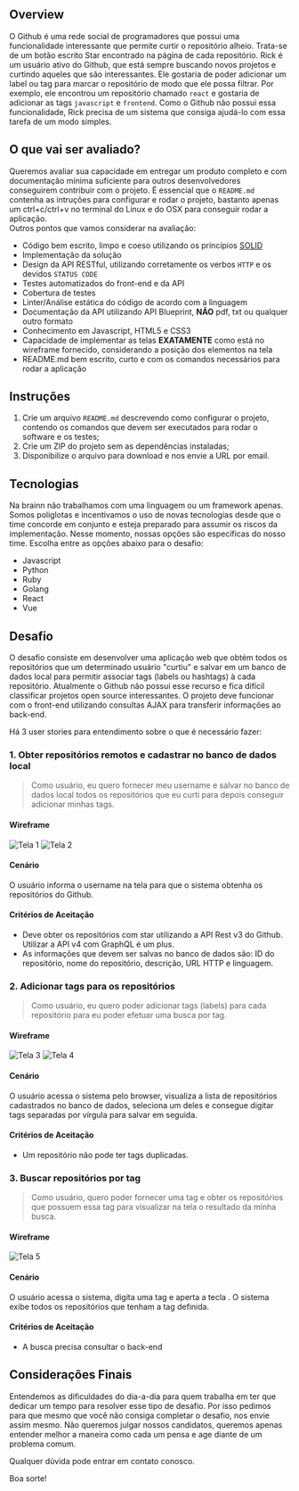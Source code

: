 ## Overview

O Github é uma rede social de programadores que possui uma funcionalidade interessante que permite curtir o repositório alheio. Trata-se de um botão escrito Star encontrado na página de cada repositório. Rick é um usuário ativo do Github, que está sempre buscando novos projetos e curtindo aqueles que são interessantes. Ele gostaria de poder adicionar um label ou tag para marcar o repositório de modo que ele possa filtrar. Por exemplo, ele encontrou um repositório chamado `react` e gostaria de adicionar as tags `javascript` e `frontend`. Como o Github não possui essa funcionalidade, Rick precisa de um sistema que consiga ajudá-lo com essa tarefa de um modo simples.

## O que vai ser avaliado?

Queremos avaliar sua capacidade em entregar um produto completo e com documentação mínima suficiente para outros desenvolvedores conseguirem contribuir com o projeto. É essencial que o `README.md` contenha as intruções para configurar e rodar o projeto, bastanto apenas um ctrl+c/ctrl+v no terminal do Linux e do OSX para conseguir rodar a aplicação.     
Outros pontos que vamos considerar na avaliação:

- Código bem escrito, limpo e coeso utilizando os princípios [SOLID](https://www.google.com.br/search?q=principios+solid&oq=principios+solid)
- Implementação da solução
- Design da API RESTful, utilizando corretamente os verbos `HTTP` e os devidos `STATUS CODE`
- Testes automatizados do front-end e da API
- Cobertura de testes
- Linter/Análise estática do código de acordo com a linguagem
- Documentação da API utilizando API Blueprint, **NÃO** pdf, txt ou qualquer outro formato
- Conhecimento em Javascript, HTML5 e CSS3
- Capacidade de implementar as telas **EXATAMENTE** como está no wireframe fornecido, considerando a posição dos elementos na tela
- README.md bem escrito, curto e com os comandos necessários para rodar a aplicação

## Instruções

1. Crie um arquivo `README.md` descrevendo como configurar o projeto, contendo os comandos que devem ser executados para rodar o software e os testes;
2. Crie um ZIP do projeto sem as dependências instaladas;
3. Disponibilize o arquivo para download e nos envie a URL por email.

## Tecnologias

Na brainn não trabalhamos com uma linguagem ou um framework apenas. Somos poliglotas e incentivamos o uso de novas tecnologias desde que o time concorde em conjunto e esteja preparado para assumir os riscos da implementação. Nesse momento, nossas opções são específicas do nosso time. Escolha entre as opções abaixo para o desafio:

* Javascript
* Python
* Ruby
* Golang
* React
* Vue

## Desafio

O desafio consiste em desenvolver uma aplicação web que obtém todos os repositórios que um determinado usuário "curtiu" e salvar em um banco de dados local para permitir associar tags (labels ou hashtags) à cada repositório. Atualmente o Github não possui esse recurso e fica difícil classificar projetos open source interessantes.
O projeto deve funcionar com o front-end utilizando consultas AJAX para transferir informações ao back-end.

Há 3 user stories para entendimento sobre o que é necessário fazer:

### 1. Obter repositórios remotos e cadastrar no banco de dados local

> Como usuário, eu quero fornecer meu username e salvar no banco de dados local todos os repositórios que eu curti para depois conseguir adicionar minhas tags.

#### Wireframe

![Tela 1](wireframes/01.png?raw=true "Insira o username")
![Tela 2](wireframes/02.png?raw=true "Loading...")

#### Cenário

O usuário informa o username na tela para que o sistema obtenha os repositórios do Github.

#### Critérios de Aceitação

* Deve obter os repositórios com star utilizando a API Rest v3 do Github. Utilizar a API v4 com GraphQL é um plus.
* As informações que devem ser salvas no banco de dados são: ID do repositório, nome do repositório, descrição, URL HTTP e linguagem.

### 2. Adicionar tags para os repositórios

> Como usuário, eu quero poder adicionar tags (labels) para cada repositório para eu poder efetuar uma busca por tag.

#### Wireframe

![Tela 3](wireframes/03.png?raw=true "Lista de todos os repositórios")
![Tela 4](wireframes/04.png?raw=true "Adicionando tag")

#### Cenário

O usuário acessa o sistema pelo browser, visualiza a lista de repositórios cadastrados no banco de dados, seleciona um deles e consegue digitar tags separadas por vírgula para salvar em seguida.

#### Critérios de Aceitação

* Um repositório não pode ter tags duplicadas.

### 3. Buscar repositórios por tag

> Como usuário, quero poder fornecer uma tag e obter os repositórios que possuem essa tag para visualizar na tela o resultado da minha busca.

#### Wireframe

![Tela 5](wireframes/05.png?raw=true "Busca por tag")

#### Cenário

O usuário acessa o sistema, digita uma tag e aperta a tecla <Enter>. O sistema exibe todos os repositórios que tenham a tag definida.

#### Critérios de Aceitação

* A busca precisa consultar o back-end


## Considerações Finais

Entendemos as dificuldades do dia-a-dia para quem trabalha em ter que dedicar um tempo para resolver esse tipo de desafio. Por isso pedimos para que mesmo que você não consiga completar o desafio, nos envie assim mesmo. Não queremos julgar nossos candidatos, queremos apenas entender melhor a maneira como cada um pensa e age diante de um problema comum.  

Qualquer dúvida pode entrar em contato conosco.  

Boa sorte!

